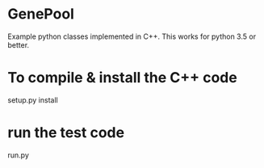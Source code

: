 # GenePool
Example python classes implemented in C++. This works for python 3.5 or better.

# To compile & install the C++ code

setup.py install

# run the test code

run.py

